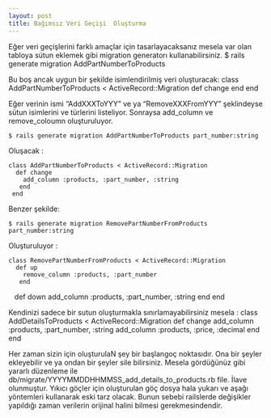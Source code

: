 ```yaml
---
layout: post
title: Bağımsız Veri Geçişi  Oluşturma
---
```


Eğer veri geçişlerini farklı amaçlar için tasarlayacaksanız
mesela var olan tabloya sütun eklemek gibi migration generatorı kullanabilirsiniz.
    $ rails generate migration AddPartNumberToProducts

Bu boş ancak uygun bir şekilde isimlendirilmiş veri oluşturacak:
    class AddPartNumberToProducts < ActiveRecord::Migration
      def change
        end
    end

Eğer verinin ismi “AddXXXToYYY”  ve ya  “RemoveXXXFromYYY”  şeklindeyse sütun isimlerini ve türlerini listeliyor. Sonraysa add_column ve remove_coloumn oluşturuluyor.

    $ rails generate migration AddPartNumberToProducts part_number:string

Oluşacak :


    class AddPartNumberToProducts < ActiveRecord::Migration
      def change
        add_column :products, :part_number, :string
       end
     end

Benzer şekilde:

    $ rails generate migration RemovePartNumberFromProducts part_number:string

Oluşturuluyor :

    class RemovePartNumberFromProducts < ActiveRecord::Migration
      def up
        remove_column :products, :part_number
       end
      def down
        add_column :products, :part_number, :string
       end
    end

Kendinizi sadece bir sutun oluşturmakla sınırlamayabilirsiniz mesela :
    class AddDetailsToProducts < ActiveRecord::Migration
      def change
        add_column :products, :part_number, :string
        add_column :products, :price, :decimal
       end
    end

Her zaman sizin için oluşturulaN şey bir başlangoç noktasıdır. 
Ona bir şeyler ekleyebilir ve ya ondan bir şeyler  sile bilirsiniz.
Mesela gördüğünüz gibi yararlı düzenleme ile  db/migrate/YYYYMMDDHHMMSS_add_details_to_products.rb file.
İlave olunmuştur. Yıkıcı göçler için oluşturulan göç dosya hala yukarı ve aşağı
 yöntemleri kullanarak eski tarz olacak. Bunun sebebi railslerde değişikler 
yapıldığı zaman verilerin orijinal halini bilmesi gerekmesindendir.
